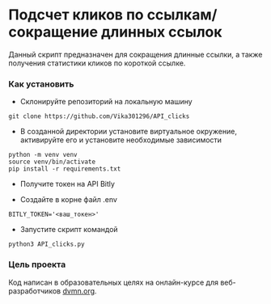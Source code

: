# Подсчет кликов по ссылкам/сокращение длинных ссылок

Данный скрипт предназначен для сокращения длинные ссылки, а также получения статистики кликов по короткой ссылке.

### Как установить

- Склонируйте репозиторий на локальную машину
```
git clone https://github.com/Vika301296/API_clicks
```

- В созданной директории установите виртуальное окружение, активируйте его и установите необходимые зависимости
```
python -m venv venv
source venv/bin/activate
pip install -r requirements.txt
```

- Получите токен на API Bitly

- Cоздайте в корне файл .env
```
BITLY_TOKEN='<ваш_токен>' 
```

- Запустите скрипт командой 
```
python3 API_clicks.py
```

### Цель проекта

Код написан в образовательных целях на онлайн-курсе для веб-разработчиков [dvmn.org](https://dvmn.org/).